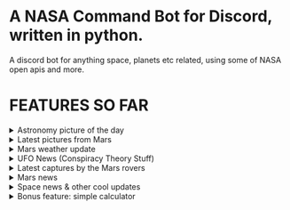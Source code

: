 # A NASA Command Bot for Discord, written in python.

A discord bot for anything space, planets etc related, using some of NASA open apis and more.

# FEATURES SO FAR
<details>
   <summary>Astronomy picture of the day</summary>
  
   # 
  
   - Get the Astronomy picture of the day (with additional option to choose a random date or specify your own aswell).<br>
   - Command: !apod
   - Aliases: !pic, !picture, !astropic
   - Optional usages: !apod {date} / !apod random
  #
</details>

<details>
  <summary>Latest pictures from Mars</summary>
  
  #
  - Get random latest pictures of Mars, taken either by the Curiosity Rover or the Perseverance Rover, using the official NASA API.
  - Command: !mars
  - Aliases: !mpic, !marspic
  #
</details>

<details>
  <summary>Mars weather update</summary>
  
  #
  - Get the latest mars weather reports from the Perseverance Rover, from the "MarsWxReport" twitter account.
  - Command: !marsweather
  - Aliases: !mw, !mweather
  #
</details>

<details>
  <summary>UFO News (Conspiracy Theory Stuff)</summary>
  
  #
  - Get the latest ufo conspiracy theory video (from the popular channel 'secureteam10'). Made this for my buddy.
  - Command: !ufo
  - Aliases: !ufovid, !ufonews
  #
</details>

<details>
  <summary>Latest captures by the Mars rovers</summary>
  
  #
  - Get the latest video from the popular channel "iGadgetPro" about Perseverance & Curiosity capturing cool stuff on Mars.
  - Command: !marsvid
  - Aliases: !mvid
  #
</details>

<details>
  <summary>Mars news</summary>
   
   #
   - Get the latest news about Mars from nasa news website.
   - Command: !marsnews
   - Aliases: !mn, !mnews
   #
</details>

<details>
  <summary>Space news & other cool updates</summary>
  
  #
  - Get the latest video with either some space news, explanations or updates on things we already knew (from the wonderful channel 'whatdamath' aka Anton Petrov).
  - Command: !spacenews
  - Aliases: !sn, !anton
  #
</details>

<details>
  <summary>Bonus feature: simple calculator</summary>
  
  #
  - Easily calculate stuff with just one command, using 'simplecalculator' module.
  - Command example: !calc 2 + 2
  - Aliases: !calculate, !calculator
  #
</details>
